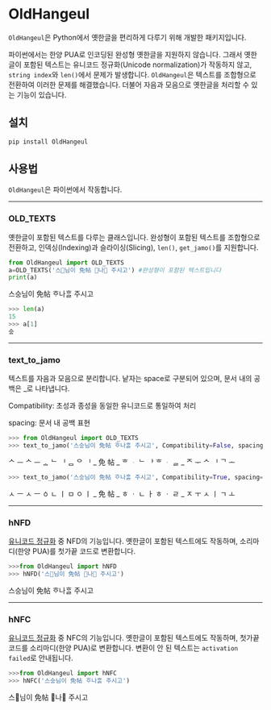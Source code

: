 # OldHangeul

`OldHangeul`은 Python에서 옛한글을 편리하게 다루기 위해 개발한 패키지입니다. 

파이썬에서는 한양 PUA로 인코딩된 완성형 옛한글을 지원하지 않습니다. 그래서 옛한글이 포함된 텍스트는 유니코드 정규화(Unicode normalization)가 작동하지 않고, `string index`와 `len()`에서 문제가 발생합니다. `OldHangeul`은 텍스트를 조합형으로 전환하여 이러한 문제를 해결했습니다. 더불어 자음과 모음으로 옛한글을 처리할 수 있는 기능이 있습니다. 




## 설치


```python
pip install OldHangeul
```



## 사용법

`OldHangeul`은 파이썬에서 작동합니다. 

---
### OLD_TEXTS

옛한글이 포함된 텍스트를 다루는 클래스입니다. 완성형이 포함된 텍스트를 조합형으로 전환하고, 인덱싱(Indexing)과 슬라이싱(Slicing), `len()`, `get_jamo()`를 지원합니다. 

```python
from OldHangeul import OLD_TEXTS
a=OLD_TEXTS('스님이 免帖 나 주시고') #완성형이 포함된 텍스트입니다
print(a)
```

스스ᇰ님이 免帖 ᄒᆞ나ᄒᆞᆯ 주시고


```python
>>> len(a)
15
>>> a[1]
스ᇰ
```

---
### text_to_jamo

텍스트를 자음과 모음으로 분리합니다. 낱자는 space로 구분되어 있으며, 문서 내의 공백은 _로 나타냅니다. 

Compatibility: 초성과 종성을 동일한 유니코드로 통일하여 처리

spacing: 문서 내 공백 표현 

   


```python
>>> from OldHangeul import OLD_TEXTS
>>> text_to_jamo('스스ᇰ님이 免帖 ᄒᆞ나ᄒᆞᆯ 주시고', Compatibility=False, spacing=True)
```
ᄉ ᅳ ᄉ ᅳ ᇰ ᄂ ᅵ ᆷ ᄋ ᅵ _ 免 帖 _ ᄒ ᆞ ᄂ ᅡ ᄒ ᆞ ᆯ _ ᄌ ᅮ ᄉ ᅵ ᄀ ᅩ


```python
>>> text_to_jamo('스스ᇰ님이 免帖 ᄒᆞ나ᄒᆞᆯ 주시고', Compatibility=True, spacing=True)
```
ㅅ ㅡ ㅅ ㅡ ㆁ ㄴ ㅣ ㅁ ㅇ ㅣ _ 免 帖 _ ㅎ ㆍ ㄴ ㅏ ㅎ ㆍ ㄹ _ ㅈ ㅜ ㅅ ㅣ ㄱ ㅗ



---
### hNFD

[유니코드 정규화](https://ko.wikipedia.org/wiki/%EC%9C%A0%EB%8B%88%EC%BD%94%EB%93%9C_%EB%93%B1%EA%B0%80%EC%84%B1) 중 NFD의 기능입니다. 옛한글이 포함된 텍스트에도 작동하며, 소리마디(한양 PUA)를 첫가끝 코드로 변환합니다. 


```python
>>>from OldHangeul import hNFD
>>> hNFD('스님이 免帖 나 주시고')
```
스스ᇰ님이 免帖 ᄒᆞ나ᄒᆞᆯ 주시고


---
### hNFC

[유니코드 정규화](https://ko.wikipedia.org/wiki/%EC%9C%A0%EB%8B%88%EC%BD%94%EB%93%9C_%EB%93%B1%EA%B0%80%EC%84%B1) 중 NFC의 기능입니다. 옛한글이 포함된 텍스트에도 작동하며, 첫가끝 코드를 소리마디(한양 PUA)로 변환합니다. 변환이 안 된 텍스트는 `activation failed`로 안내됩니다. 


```python
>>>from OldHangeul import hNFC
>>> hNFC('스스ᇰ님이 免帖 ᄒᆞ나ᄒᆞᆯ 주시고')
```
스님이 免帖 나 주시고

